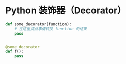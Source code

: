 # Python 装饰器（Decorator）

```python
def some_decorator(function):
    # 在这里搞点事情转换 function 的结果
    pass


@some_decorator
def f():
    pass
```
